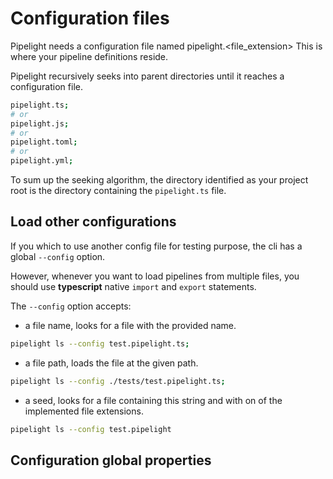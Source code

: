 # Configuration files

Pipelight needs a configuration file named pipelight.<file_extension> This is
where your pipeline definitions reside.

Pipelight recursively seeks into parent directories until it reaches a
configuration file.

```sh
pipelight.ts;
# or
pipelight.js;
# or
pipelight.toml;
# or
pipelight.yml;
```

To sum up the seeking algorithm, the directory identified as your project root
is the directory containing the `pipelight.ts` file.

## Load other configurations

If you which to use another config file for testing purpose, the cli has a
global `--config` option.

However, whenever you want to load pipelines from multiple files, you should use
**typescript** native `import` and `export` statements.

The `--config` option accepts:

- a file name, looks for a file with the provided name.

```sh
pipelight ls --config test.pipelight.ts;
```

- a file path, loads the file at the given path.

```sh
pipelight ls --config ./tests/test.pipelight.ts;
```

- a seed, looks for a file containing this string and with on of the implemented
  file extensions.

```sh
pipelight ls --config test.pipelight
```

## Configuration global properties


